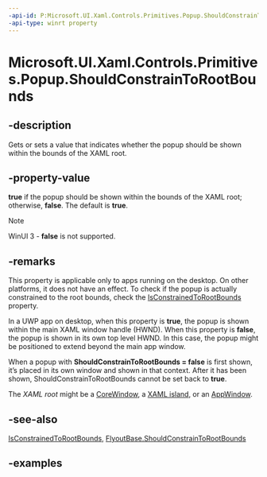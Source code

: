 ```yaml
---
-api-id: P:Microsoft.UI.Xaml.Controls.Primitives.Popup.ShouldConstrainToRootBounds
-api-type: winrt property
---
```


<!-- Property syntax.
public bool ShouldConstrainToRootBounds { get;  set; }
-->

# Microsoft.UI.Xaml.Controls.Primitives.Popup.ShouldConstrainToRootBounds

## -description

Gets or sets a value that indicates whether the popup should be shown within the bounds of the XAML root.

## -property-value

**true** if the popup should be shown within the bounds of the XAML root; otherwise, **false**. The default is **true**.
> [!NOTE]
> WinUI 3 - **false** is not supported.

## -remarks

This property is applicable only to apps running on the desktop. On other platforms, it does not have an effect. To check if the popup is actually constrained to the root bounds, check the [IsConstrainedToRootBounds](popup_isconstrainedtorootbounds.md) property.

In a UWP app on desktop, when this property is **true**, the popup is shown within the main XAML window handle (HWND). When this property is **false**, the popup is shown in its own top level HWND. In this case, the popup might be positioned to extend beyond the main app window.

When a popup with **ShouldConstrainToRootBounds = false** is first shown, it’s placed in its own window and shown in that context. After it has been shown, ShouldConstrainToRootBounds cannot be set back to **true**.

The _XAML root_ might be a [CoreWindow](/uwp/api/windows.ui.core.corewindow), a [XAML island](/windows/uwp/xaml-platform/xaml-host-controls), or an [AppWindow](/uwp/api/windows.ui.windowmanagement.appwindow).

## -see-also

[IsConstrainedToRootBounds](popup_isconstrainedtorootbounds.md), [FlyoutBase.ShouldConstrainToRootBounds](flyoutbase_shouldconstraintorootbounds.md)

## -examples

